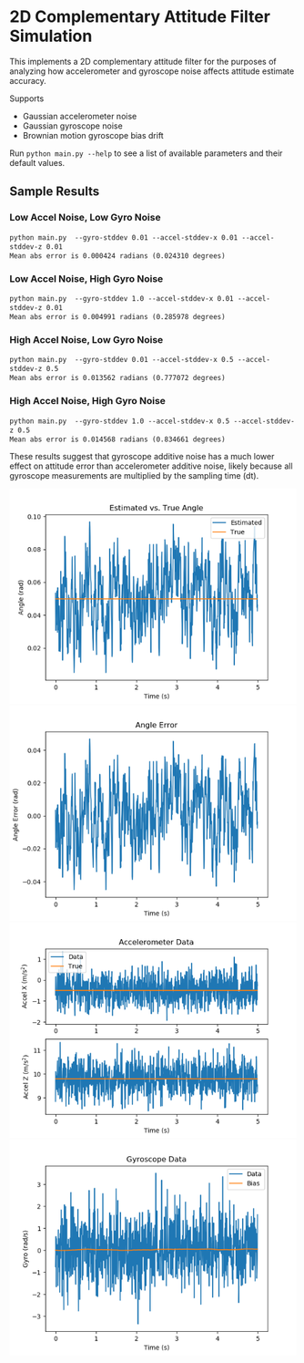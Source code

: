 # 2D Complementary Attitude Filter Simulation

This implements a 2D complementary attitude filter for the purposes of analyzing how accelerometer and gyroscope noise affects attitude estimate accuracy.

Supports

* Gaussian accelerometer noise
* Gaussian gyroscope noise
* Brownian motion gyroscope bias drift

Run `python main.py --help` to see a list of available parameters and their default values.

## Sample Results

### Low Accel Noise, Low Gyro Noise

```console
python main.py  --gyro-stddev 0.01 --accel-stddev-x 0.01 --accel-stddev-z 0.01
Mean abs error is 0.000424 radians (0.024310 degrees)
```

### Low Accel Noise, High Gyro Noise

```console
python main.py  --gyro-stddev 1.0 --accel-stddev-x 0.01 --accel-stddev-z 0.01
Mean abs error is 0.004991 radians (0.285978 degrees)
```

### High Accel Noise, Low Gyro Noise

```console
python main.py  --gyro-stddev 0.01 --accel-stddev-x 0.5 --accel-stddev-z 0.5
Mean abs error is 0.013562 radians (0.777072 degrees)
```
### High Accel Noise, High Gyro Noise

```console
python main.py  --gyro-stddev 1.0 --accel-stddev-x 0.5 --accel-stddev-z 0.5
Mean abs error is 0.014568 radians (0.834661 degrees)
```

These results suggest that gyroscope additive noise has a much lower effect on attitude error than accelerometer additive noise, likely because all gyroscope measurements are multiplied by the sampling time (dt).

![Results](media/Filter_Results.png)
![Error](media/Angle_Error.png)
![Accelerometer Data](media/Accelerometer_Data.png)
![Gyroscope Data](media/Gyroscope_Data.png)
